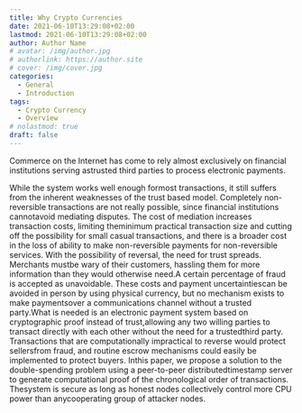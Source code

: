 ```yaml
---
title: Why Crypto Currencies
date: 2021-06-10T13:29:08+02:00
lastmod: 2021-06-10T13:29:08+02:00
author: Author Name
# avatar: /img/author.jpg
# authorlink: https://author.site
# cover: /img/cover.jpg
categories:
  - General
  - Introduction
tags:
  - Crypto Currency
  - Overview
# nolastmod: true
draft: false
---
```


Commerce on the Internet has come to rely almost exclusively on financial institutions serving astrusted third  parties  to process electronic payments.  
<!--more-->

While the  system works  well enough formost transactions, it still suffers from the inherent weaknesses of the trust based model. Completely non-reversible transactions are not really possible, since financial institutions cannotavoid mediating disputes. The cost of mediation increases transaction costs, limiting theminimum practical transaction size and cutting off the possibility for small casual transactions, and there is a broader cost in the loss of ability to make non-reversible payments for non-reversible services.  With the possibility of reversal, the need for trust spreads.  Merchants mustbe wary of their customers, hassling them for more information than they would otherwise need.A certain percentage of fraud is accepted as unavoidable.  These costs and payment uncertaintiescan be avoided in person by using physical currency, but no mechanism exists to make paymentsover a communications channel without a trusted party.What is needed is an electronic payment system based on cryptographic proof instead of trust,allowing any two willing parties to transact directly with each other without the need for a trustedthird  party. Transactions  that  are  computationally  impractical  to reverse would  protect  sellersfrom fraud, and routine escrow mechanisms could easily be implemented to protect buyers. Inthis paper, we propose a solution to the double-spending problem using a peer-to-peer distributedtimestamp server to generate computational proof of the chronological order of transactions. Thesystem is secure as long as honest nodes collectively control more CPU power than anycooperating group of attacker nodes. 
